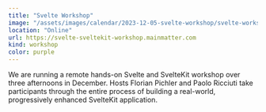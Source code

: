 ```yaml
---
title: "Svelte Workshop"
image: "/assets/images/calendar/2023-12-05-svelte-workshop/svelte-workshop.jpg"
location: "Online"
url: https://svelte-sveltekit-workshop.mainmatter.com
kind: workshop
color: purple
---
```


We are running a remote hands-on Svelte and SvelteKit workshop over three afternoons in December. Hosts
Florian Pichler and Paolo Ricciuti take participants through the entire process
of building a real-world, progressively enhanced SvelteKit application.

